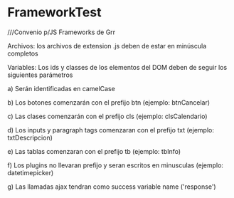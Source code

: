 # FrameworkTest

///Convenio p/JS Frameworks de Grr


Archivos:
los archivos de extension .js deben de estar en minúscula completos

Variables:
Los ids y classes de los elementos del DOM deben de seguir los siguientes parámetros

a) Serán identificadas en camelCase

b) Los botones comenzarán con el prefijo btn (ejemplo: btnCancelar)

c) Las clases comenzarán con el prefijo cls (ejemplo: clsCalendario)

d) Los inputs y paragraph tags comenzaran con el prefijo txt (ejemplo: txtDescripcion)

e) Las tablas comenzaran con el prefijo tb (ejemplo: tbInfo)

f) Los plugins no llevaran prefijo y seran escritos en minusculas (ejemplo: datetimepicker) 

g) Las llamadas ajax tendran como success variable name ('response') 
